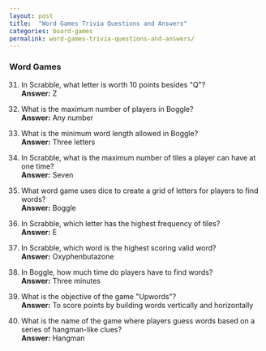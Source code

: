 ```yaml
---
layout: post
title:  "Word Games Trivia Questions and Answers"
categories: board-games
permalink: word-games-trivia-questions-and-answers/
---
```


### Word Games
31. In Scrabble, what letter is worth 10 points besides "Q"?  
    **Answer:** Z

32. What is the maximum number of players in Boggle?  
    **Answer:** Any number

33. What is the minimum word length allowed in Boggle?  
    **Answer:** Three letters

34. In Scrabble, what is the maximum number of tiles a player can have at one time?  
    **Answer:** Seven

35. What word game uses dice to create a grid of letters for players to find words?  
    **Answer:** Boggle

36. In Scrabble, which letter has the highest frequency of tiles?  
    **Answer:** E

37. In Scrabble, which word is the highest scoring valid word?  
    **Answer:** Oxyphenbutazone

38. In Boggle, how much time do players have to find words?  
    **Answer:** Three minutes

39. What is the objective of the game "Upwords"?  
    **Answer:** To score points by building words vertically and horizontally

40. What is the name of the game where players guess words based on a series of hangman-like clues?  
    **Answer:** Hangman

